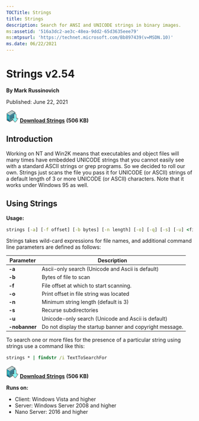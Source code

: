 ```yaml
--- 
TOCTitle: Strings
title: Strings
description: Search for ANSI and UNICODE strings in binary images.
ms:assetid: '516a3dc2-ae3c-48ea-9dd2-65d3635eee79'
ms:mtpsurl: 'https://technet.microsoft.com/Bb897439(v=MSDN.10)'
ms.date: 06/22/2021
---
```


# Strings v2.54

**By Mark Russinovich**

Published: June 22, 2021

[![Download](media/shared/Download_sm.png)](https://download.sysinternals.com/files/Strings.zip) [**Download Strings**](https://download.sysinternals.com/files/Strings.zip) **(506 KB)**

## Introduction

Working on NT and Win2K means that executables and object files will
many times have embedded UNICODE strings that you cannot easily see with
a standard ASCII strings or grep programs. So we decided to roll our
own. Strings just scans the file you pass it for UNICODE (or ASCII)
strings of a default length of 3 or more UNICODE (or ASCII) characters.
Note that it works under Windows 95 as well.

## Using Strings

**Usage:**

```cmd
strings [-a] [-f offset] [-b bytes] [-n length] [-o] [-q] [-s] [-u] <file or directory>
```

Strings takes wild-card expressions for file names, and additional
command line parameters are defined as follows:

|Parameter  |Description  |
|---------|---------|
|  **-a**  | Ascii-only search (Unicode and Ascii is default) |
|  **-b**  | Bytes of file to scan |
|  **-f**  | File offset at which to start scanning. |
|  **-o**  | Print offset in file string was located |
|  **-n**  | Minimum string length (default is 3) |
|  **-s**  | Recurse subdirectories |
|  **-u**  | Unicode-only search (Unicode and Ascii is default) |
|  **-nobanner**  | Do not display the startup banner and copyright message. |

To search one or more files for the presence of a particular string
using strings use a command like this:

```cmd
strings * | findstr /i TextToSearchFor
```

[![Download](media/shared/Download_sm.png)](https://download.sysinternals.com/files/Strings.zip) [**Download Strings**](https://download.sysinternals.com/files/Strings.zip) **(506 KB)**

**Runs on:**

- Client: Windows Vista and higher
- Server: Windows Server 2008 and higher
- Nano Server: 2016 and higher
